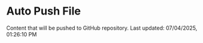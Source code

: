 # Auto Push File

Content that will be pushed to GitHub repository.
Last updated: 07/04/2025, 01:26:10 PM
